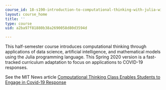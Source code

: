 ```yaml
---
course_id: 18-s190-introduction-to-computational-thinking-with-julia-with-applications-to-modeling-the-covid-19-pandemic-spring-2020
layout: course_home
title: ''
type: course
uid: a2ba97f81880b38a2690058d80d3594d

---
```

This half-semester course introduces computational thinking through applications of data science, artificial intelligence, and mathematical models using the Julia programming language. This Spring 2020 version is a fast-tracked curriculum adaptation to focus on applications to COVID-19 responses.

See the MIT News article [Computational Thinking Class Enables Students to Engage in Covid-19 Response](https://news.mit.edu/2020/computational-thinking-class-enables-students-engage-covid-19-response-0407)
